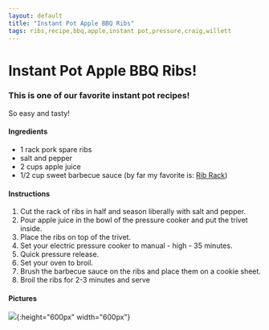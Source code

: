 ```yaml
---
layout: default
title: "Instant Pot Apple BBQ Ribs"
tags: ribs,recipe,bbq,apple,instant pot,pressure,craig,willett
---
```

# Instant Pot Apple BBQ Ribs!

### This is one of our favorite instant pot recipes!
So easy and tasty!

#### Ingredients
- 1 rack pork spare ribs
- salt and pepper
- 2 cups apple juice
- 1/2 cup sweet barbecue sauce (by far my favorite is:  [Rib Rack](http://www.theribrack.com/))

#### Instructions
1. Cut the rack of ribs in half and season liberally with salt and pepper.
2. Pour apple juice in the bowl of the pressure cooker and put the trivet inside.
3. Place the ribs on top of the trivet.
4. Set your electric pressure cooker to manual - high - 35 minutes.
5. Quick pressure release.
6. Set your oven to broil.
7. Brush the barbecue sauce on the ribs and place them on a cookie sheet.
8. Broil the ribs for 2-3 minutes and serve

#### Pictures
![]({{site.github.url}}/MainDishes/Images/InstantPotAppleBBQRibs.jpg){:height="600px" width="600px"}
